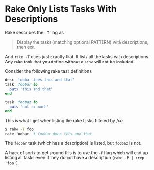 # Rake Only Lists Tasks With Descriptions

Rake describes the `-T` flag as

> Display the tasks (matching optional PATTERN) with descriptions, then exit.

And `rake -T` does just exactly that. It lists all the tasks with
descriptions. Any rake task that you define without a `desc` will not be
included.

Consider the following rake task definitions

```ruby
desc 'foobar does this and that'
task :foobar do
  puts 'this and that'
end

task :foobaz do
  puts 'not so much'
end
```

This is what I get when listing the rake tasks filtered by _foo_

```bash
$ rake -T foo
rake foobar  # foobar does this and that
```

The `foobar` task (which has a description) is listed, but `foobaz` is not.

A hack of sorts to get around this is to use the `-P` flag which will end up
listing all tasks even if they do not have a description (`rake -P | grep
'foo'`).
